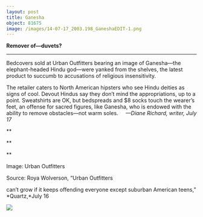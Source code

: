 ```yaml
---
layout: post
title: Ganesha
object: 81675
image: /images/14-07-17_2003.198_GaneshaEDIT-1.png
---
```

**Remover of—duvets?**

****

Bedcovers sold at Urban Outfitters bearing an image of Ganesha—the elephant-headed Hindu god—were yanked from the shelves, the latest product to succumb to accusations of religious insensitivity.

The retailer caters to North American hipsters who see Hindu deities as signs of cool. Devout Hindus say they don’t mind the appropriations, up to a point. Sweatshirts are OK, but bedspreads and \$8 socks touch the wearer’s feet, an offense for sacred figures, like Ganesha, who is endowed with the ability to remove obstacles—not warm soles.     *—Diane Richard, writer, July 17*

**

**

**

Image: Urban Outfitters

Source: Roya Wolverson, “Urban Outfitters 

can’t grow if it keeps offending everyone except suburban American teens,” *Quartz,*July 16

![]({{siteurl.base}}/images/14-07-17_2003.198_GaneshaEDIT-1.png)
